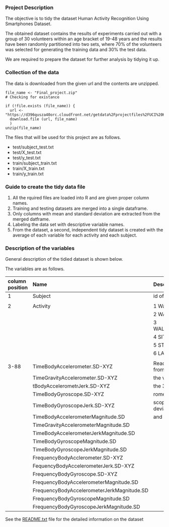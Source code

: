 
### Project Description
The objective is to tidy the dataset Human Activity Recognition Using Smartphones Dataset.

The obtained dataset contains the results of experiments carried out with a group of 30 volunteers within an age bracket of 19-48 years and the results have been randomly partitioned into two sets, where 70% of the volunteers was selected for generating the training data and 30% the test data. 

We are required to prepare the dataset for further analysis by tidying it up.


### Collection of the data
The data is downloaded from the given url and the contents are unzipped.
```{r}
file_name <- "Final_project.zip"
# Checking for existance

if (!file.exists (file_name)) {
  url <- "https://d396qusza40orc.cloudfront.net/getdata%2Fprojectfiles%2FUCI%20HAR%20Dataset.zip"
  download.file (url, file_name)
  )
unzip(file_name)

```

The files that will be used for this project are as follows.

* test/subject_test.txt
* test/X_test.txt
* test/y_test.txt
* train/subject_train.txt
* train/X_train.txt
* train/y_train.txt


### Guide to create the tidy data file

1. All the rquired files are loaded into R and are given proper column names.
2. Training and testing datasets are merged into a single dataframe.
3. Only columns with mean and standard deviation are extracted from the merged datframe.
4. Labeling the data set with descriptive variable names.
5. From the dataset, a second, independent tidy dataset is created with the average of each        variable for each activity and each subject.


### Description of the variables

General description of the tidied dataset is shown below.

The variables are as follows.


|column position| Name                                          | Description             |
|:--------------|:----------------------------------------------|:------------------------|
|1  |Subject|id of the volunteers | 
| | | |
|2             |Activity |1  Walking     |                         
|               |                                               |2 WALKING_UPSTAIRS       |
|               |                                               |3 WALKING_DOWNSTAIRS     |
|               |                                               |4 SITTING                |
|               |                                               |5 STANDING               |
|               |                                               |6 LAYING                 |
|               |                                               |                         |
|3-88           |TimeBodyAccelerometer.SD-XYZ                   |Readings calculated from |
|               |TimeGravityAccelerometer.SD-XYZ                |the values obtained from |
|               |tBodyAccelerometrJerk.SD-XYZ                   |the 3 axial linear accele|
|               |TimeBodyGyroscope.SD-XYZ                       |rometer and 3 axial gyro |
|               |TimeBodyGyroscopeJerk.SD-XYZ                   |scope.(standard deviation|
|               |TimeBodyAccelerometerMagnitude.SD              |and mean)                |
|               |TimeGravityAccelerometerMagnitude.SD           |                         |
|               |TimeBodyAccelerometerJerkMagnitude.SD          |                         |
|               |TimeBodyGyroscopeMagnitude.SD                  |                         |
|               |TimeBodyGyroscopeJerkMagnitude.SD              |                         |
|               |FrequencyBodyAcclerometer.SD-XYZ               |                         |
|               |FequencyBodyAccelerometerJerk.SD-XYZ           |                         |
|               |FrequencyBodyGyroscope.SD-XYZ                  |                         |
|               |FrequencyBodyAccelerometerMagnitude.SD         |                         |
|               |FrequencyBodyAccelerometerJerkMagnitude.SD     |                         |
|               |FrequencyBodyGyroscopeMagnitude.SD             |                         |
|               |FrequencyBodyGyroscopeJerkMagnitude.SD         |                         |

See the [README.txt]() file for the detailed information on the dataset

